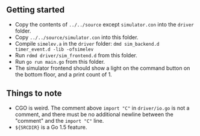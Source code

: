 
Getting started
---------------
 - Copy the contents of `../../source` except `simulator.con` into the `driver` folder.
 - Copy `../../source/simulator.con` into this folder.
 - Compile `simelev.a` in the `driver` folder: `dmd sim_backend.d timer_event.d -lib -ofsimelev`
 - Run `rdmd driver/sim_frontend.d` from this folder.
 - Run `go run main.go` from this folder.
 - The simulator frontend should show a light on the command button on the bottom floor, and a print count of 1.
 
 
Things to note
--------------
 - CGO is weird. The comment above `import "C"` in `driver/io.go` is not a comment, and there must be no additional newline between the "comment" and the `import "C"` line.
 - `${SRCDIR}` is a Go 1.5 feature.
